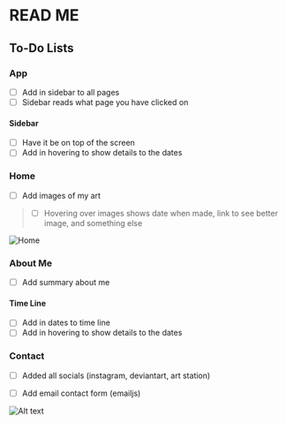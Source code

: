 # READ ME

## To-Do Lists

### App
- [ ] Add in sidebar to all pages
- [ ] Sidebar reads what page you have clicked on

#### Sidebar
- [ ] Have it be on top of the screen
- [ ] Add in hovering to show details to the dates

### Home
- [ ] Add images of my art
> - [ ] Hovering over images shows date when made, link to see better image, and something else

![Home](https://file%2B.vscode-resource.vscode-cdn.net/c%3A/Users/Jaden/OneDrive/Pictures/Screenshot%202023-03-07%20171949.png?version%3D1678231355266)


### About Me
- [ ] Add summary about me

#### Time Line
- [ ] Add in dates to time line
- [ ] Add in hovering to show details to the dates

### Contact
- [ ] Added all socials (instagram, deviantart, art station)
- [ ] Add email contact form (emailjs)


![Alt text](https://vscode-remote%2Bwsl-002bubuntu.vscode-resource.vscode-cdn.net/home/jaden/projects/SidebarImage.png?version%3D1678230972593)

